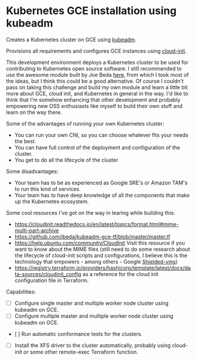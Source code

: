 Kubernetes GCE installation using kubeadm
=========================================

Creates a Kubernetes cluster on GCE using [kubeadm](https://kubernetes.io/docs/setup/production-environment/tools/kubeadm/install-kubeadm/).

Provisions all requirements and configures GCE instances using [cloud-init](https://cloudinit.readthedocs.io/en/latest/topics/format.html#mime-multi-part-archive).

This development environment deploys a Kubernetes cluster to be used for contributing to Kubernetes open source software. I still recommended to use the awesome module built by Joe Beda [here](https://github.com/jbeda/kubeadm-gce-tf/blob/master/master.tf), from which I took most of the ideas, but I think this could be a good alternative. Of course I couldn't pass on taking this challenge and build my own module and learn a little bit more about GCE, cloud init, and Kubernetes in general in the way.  I'd like to think that I'm somehow enhancing that other development and probably empowering new OSS enthusiasts like myself to build their own stuff and learn on the way there.

Some of the advantages of running your own Kubernetes cluster:
* You can run your own CNI, so you can choose whatever fits your needs the best.
* You can have full control of the deployment and configuration of the cluster.
* You get to do all the lifecycle of the cluster

Some disadvantages:
* Your team has to be as experienced as Google SRE's or Amazon TAM's to run this kind of services.
* Your team has to have deep knowledge of all the components that make up the Kubernetes ecosystem.

Some cool resources I've got on the way in learing while building this:
- https://cloudinit.readthedocs.io/en/latest/topics/format.html#mime-multi-part-archive 
- https://github.com/jbeda/kubeadm-gce-tf/blob/master/master.tf
- https://help.ubuntu.com/community/CloudInit Visit this resource if you want to know about the MIME files (still need to do some research about the lifecycle of cloud-init scripts and configurations, I believe this is the technology that empowers - among others - Google [Shielded-vms](https://cloud.google.com/security/shielded-cloud/shielded-vm))
- https://registry.terraform.io/providers/hashicorp/template/latest/docs/data-sources/cloudinit_config as a reference for the cloud init configuration file in Terraform.

Capabilities:
- [ ] Configure single master and multiple worker node cluster using kubeadm on GCE.
- [ ] Configure multiple master and multiple worker node cluster using kubeadm on GCE.
- [ ] Run automatic conformance tests for the clusters.
- [ ] Install the XFS driver to the cluster automatically, probably using cloud-init or some other remote-exec Terraform function.
